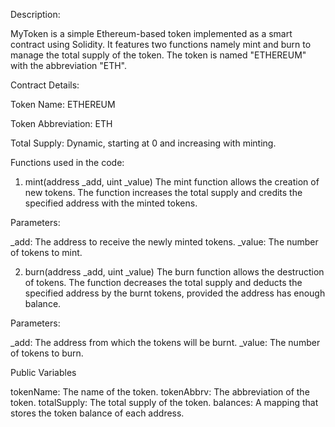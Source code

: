 Description:

MyToken is a simple Ethereum-based token implemented as a smart contract using Solidity. 
It features two functions namely mint and burn to manage the total supply of the token.
The token is named "ETHEREUM" with the abbreviation "ETH".

Contract Details:

  Token Name: ETHEREUM
  
  Token Abbreviation: ETH
  
  Total Supply: Dynamic, starting at 0 and increasing with minting.

  Functions used in the code:
  
  1. mint(address _add, uint _value)
  The mint function allows the creation of new tokens. The function increases the total supply and credits the specified address with the minted tokens.
  
  Parameters:

   _add: The address to receive the newly minted tokens.
  _value: The number of tokens to mint.

  2. burn(address _add, uint _value)
     The burn function allows the destruction of tokens. The function decreases the total supply and deducts the specified address by the burnt tokens, provided the address has enough balance.

   Parameters:

   _add: The address from which the tokens will be burnt.
  _value: The number of tokens to burn.

 Public Variables

   tokenName: The name of the token.
   tokenAbbrv: The abbreviation of the token.
   totalSupply: The total supply of the token.
   balances: A mapping that stores the token balance of each address.
